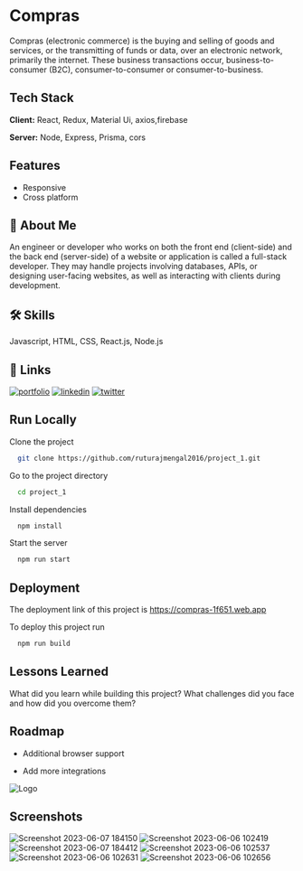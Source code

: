 # Compras

Compras (electronic commerce) is the buying and selling of goods and services, or the transmitting of funds or data, over an electronic network, primarily the internet. These business transactions occur, business-to-consumer (B2C), consumer-to-consumer or consumer-to-business.

## Tech Stack

**Client:** React, Redux, Material Ui, axios,firebase

**Server:** Node, Express, Prisma, cors

## Features

- Responsive
- Cross platform

## 🚀 About Me

An engineer or developer who works on both the front end (client-side) and the back end (server-side) of a website or application is called a full-stack developer. They may handle projects involving databases, APIs, or designing user-facing websites, as well as interacting with clients during development.

## 🛠 Skills

Javascript, HTML, CSS, React.js, Node.js

## 🔗 Links

[![portfolio](https://img.shields.io/badge/my_portfolio-000?style=for-the-badge&logo=ko-fi&logoColor=white)](https://drive.google.com/file/d/1Pzu7UyjBjDqUjdD2qcPFf-zrQUBooJSU/view?usp=sharing)
[![linkedin](https://img.shields.io/badge/linkedin-0A66C2?style=for-the-badge&logo=linkedin&logoColor=white)](https://www.linkedin.com/in/ruturajmengal2016/)
[![twitter](https://img.shields.io/badge/twitter-1DA1F2?style=for-the-badge&logo=twitter&logoColor=white)](https://twitter.com/RuturajMengal)

## Run Locally

Clone the project

```bash
  git clone https://github.com/ruturajmengal2016/project_1.git
```

Go to the project directory

```bash
  cd project_1
```

Install dependencies

```bash
  npm install
```

Start the server

```bash
  npm run start
```

## Deployment

The deployment link of this project is https://compras-1f651.web.app

To deploy this project run

```bash
  npm run build
```

## Lessons Learned

What did you learn while building this project? What challenges did you face and how did you overcome them?

## Roadmap

- Additional browser support

- Add more integrations

![Logo](https://dev-to-uploads.s3.amazonaws.com/uploads/articles/th5xamgrr6se0x5ro4g6.png)

## Screenshots

![Screenshot 2023-06-07 184150](https://github.com/ruturajmengal2016/project_1/assets/114099113/15c2414a-adfe-4a13-9b74-6ed5fe884c90)
![Screenshot 2023-06-06 102419](https://github.com/ruturajmengal2016/project_1/assets/114099113/8ca02b66-382d-4e76-8f11-0aa57a8cdf27)
![Screenshot 2023-06-07 184412](https://github.com/ruturajmengal2016/project_1/assets/114099113/63c4f107-23c8-45e7-abe6-38051c0346bc)
![Screenshot 2023-06-06 102537](https://github.com/ruturajmengal2016/project_1/assets/114099113/ef2757fd-be87-45f2-8fd0-51d1fb73df0b)
![Screenshot 2023-06-06 102631](https://github.com/ruturajmengal2016/project_1/assets/114099113/3b4034dd-7ec9-4f7d-9b4a-4186fcfb47b3)
![Screenshot 2023-06-06 102656](https://github.com/ruturajmengal2016/project_1/assets/114099113/86cc6dd1-0752-49ee-81f5-c04b42f8b24b)


